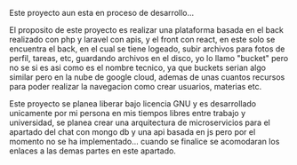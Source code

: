 Este proyecto aun esta en proceso de desarrollo...

El proposito de este proyecto es realizar una plataforma basada en el back realizado con php y laravel con apis, y el front con react, en este solo se encuentra el back, en el cual se tiene logeado, subir archivos para fotos de perfil, tareas, etc, guardando archivos en el disco, yo lo llamo "bucket" pero no se si es asi como es el nombre tecnico, ya que buckets serian algo similar pero en la nube de google cloud, ademas de unas cuantos recursos para poder realizar la navegacion como crear usuarios, materias etc. 

Este proyecto se planea liberar bajo licencia GNU y es desarrollado unicamente por mi persona en mis tiempos libres entre trabajo y universidad, se planea crear una arquitectura de microservicios para el apartado del chat con mongo db y una api basada en js pero por el momento no se ha implementado... cuando se finalice se acomodaran los enlaces a las demas partes en este apartado.

